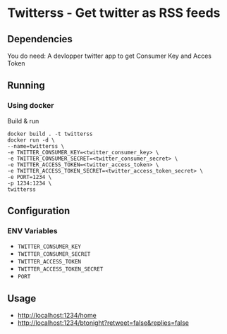 # Twitterss - Get twitter as RSS feeds

## Dependencies

You do need:
A devlopper twitter app to get Consumer Key and Acces Token


## Running
### Using docker

Build & run

```shell
docker build . -t twitterss
docker run -d \
--name=twitterss \
-e TWITTER_CONSUMER_KEY=<twitter_consumer_key> \
-e TWITTER_CONSUMER_SECRET=<twitter_consumer_secret> \
-e TWITTER_ACCESS_TOKEN=<twitter_access_token> \
-e TWITTER_ACCESS_TOKEN_SECRET=<twitter_access_token_secret> \
-e PORT=1234 \
-p 1234:1234 \
twitterss
```

## Configuration
### ENV Variables

- `TWITTER_CONSUMER_KEY`
- `TWITTER_CONSUMER_SECRET`
- `TWITTER_ACCESS_TOKEN`
- `TWITTER_ACCESS_TOKEN_SECRET`
- `PORT`

## Usage
- <http://localhost:1234/home>
- <http://localhost:1234/btonight?retweet=false&replies=false>
